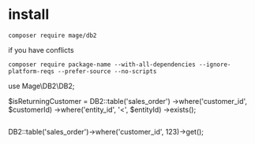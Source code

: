 # install 

```
composer require mage/db2
```
if you have conflicts 
```
composer require package-name --with-all-dependencies --ignore-platform-reqs --prefer-source --no-scripts

```
use  Mage\DB2\DB2;

$isReturningCustomer = DB2::table('sales_order')
            ->where('customer_id', $customerId)
            ->where('entity_id', '<', $entityId)
            ->exists();
```

```
DB2::table('sales_order')->where('customer_id', 123)->get();
```
